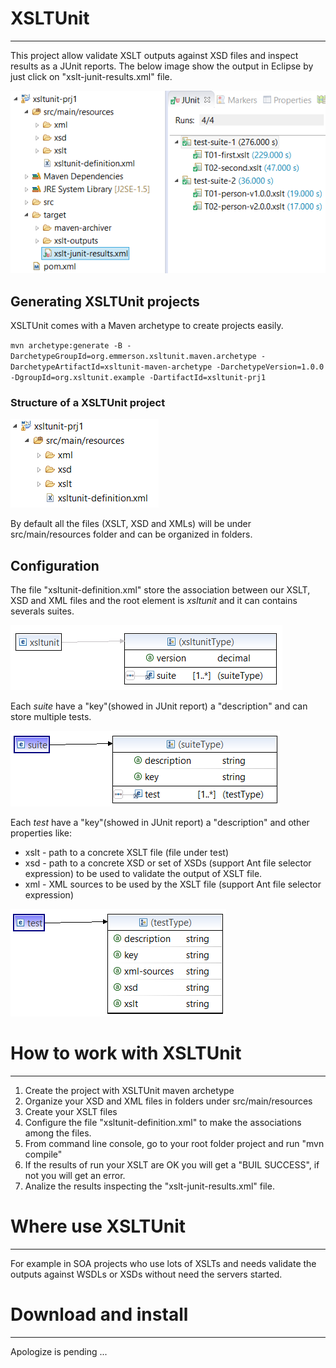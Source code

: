 # XSLTUnit
_________

This project allow validate XSLT outputs against XSD files and inspect results as a JUnit reports. The below image show the output in Eclipse by just click on "xslt-junit-results.xml" file.

![Output example](./images/junit-output.png)



## Generating XSLTUnit projects

XSLTUnit comes with a Maven archetype to create projects easily.

`mvn archetype:generate -B -DarchetypeGroupId=org.emmerson.xsltunit.maven.archetype -DarchetypeArtifactId=xsltunit-maven-archetype -DarchetypeVersion=1.0.0 -DgroupId=org.xsltunit.example -DartifactId=xsltunit-prj1`


### Structure of a XSLTUnit project

![Structure example](./images/project_structure.png)

By default all the files (XSLT, XSD and XMLs) will be under src/main/resources folder and can be organized in folders.



## Configuration

The file "xsltunit-definition.xml" store the association between our XSLT, XSD and XML files and the root element is *xsltunit* and it can contains severals suites.

![Structure example](./images/xsd_root.png)

Each *suite* have a "key"(showed in JUnit report) a "description" and can store multiple tests.

![Structure example](./images/xsd_suite.png)

Each *test* have a "key"(showed in JUnit report) a "description" and other properties like:

* xslt - path to a concrete XSLT file (file under test)
* xsd - path to a concrete XSD or set of XSDs (support Ant file selector expression) to be used to validate the output of XSLT file.
* xml - XML sources to be used by the XSLT file (support Ant file selector expression)


![Structure example](./images/xsd_test.png)


# How to work with XSLTUnit
_________


1. Create the project with XSLTUnit maven archetype
2. Organize your XSD and XML files in folders under src/main/resources
3. Create your XSLT files
4. Configure the file "xsltunit-definition.xml" to make the associations among the files.
5. From command line console, go to your root folder project and run "mvn compile"
6. If the results of run your XSLT are OK you will get a "BUIL SUCCESS", if not you will get an error.
7. Analize the results inspecting the "xslt-junit-results.xml" file.



# Where use XSLTUnit
_________

For example in SOA projects who use lots of XSLTs and needs validate the outputs against WSDLs or XSDs without need the servers started.



# Download and install
_________

Apologize is pending ...
